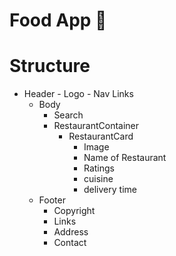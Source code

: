 # Food App 🍔

# Structure

- Header - Logo - Nav Links
  - Body
    - Search
    - RestaurantContainer
      - RestaurantCard
        - Image
        - Name of Restaurant
        - Ratings
        - cuisine
        - delivery time
  - Footer
    - Copyright
    - Links
    - Address
    - Contact

